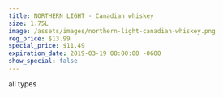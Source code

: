 ```yaml
---
title: NORTHERN LIGHT - Canadian whiskey
size: 1.75L
image: /assets/images/northern-light-canadian-whiskey.png
reg_price: $13.99
special_price: $11.49
expiration_date: 2019-03-19 00:00:00 -0600
show_special: false
---
```


all types